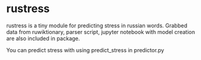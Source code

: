 # rustress

rustress is a tiny module for predicting stress in russian words. Grabbed data from ruwiktionary, parser script, jupyter notebook with model creation are also included in package.

You can predict stress with using predict_stress in predictor.py
